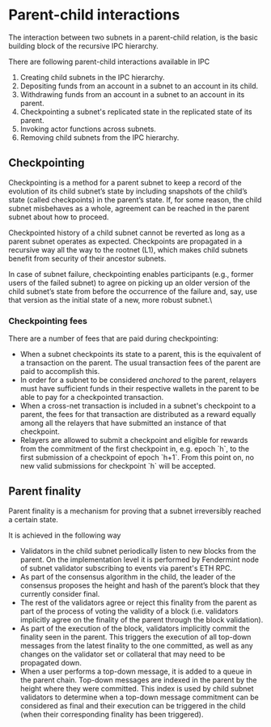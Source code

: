 # Parent-child interactions

The interaction between two subnets in a parent-child relation, is the basic building block of the recursive IPC hierarchy.

There are following parent-child interactions available in IPC

1. Creating child subnets in the IPC hierarchy.
2. Depositing funds from an account in a subnet to an account in its child.
3. Withdrawing funds from an account in a subnet to an account in its parent.
4. Checkpointing a subnet's replicated state in the replicated state of its parent.
5. Invoking actor functions across subnets.
6. Removing child subnets from the IPC hierarchy.

## Checkpointing

Checkpointing is a method for a parent subnet to keep a record of the evolution of its child subnet’s state by including snapshots of the child’s state (called checkpoints) in the parent’s state. If, for some reason, the child subnet misbehaves as a whole, agreement can be reached in the parent subnet about how to proceed.

Checkpointed history of a child subnet cannot be reverted as long as a parent subnet operates as expected. Checkpoints are propagated in a recursive way all the way to the rootnet (L1), which makes child subnets benefit from security of their ancestor subnets.

In case of subnet failure, checkpointing enables participants (e.g., former users of the failed subnet) to agree on picking up an older version of the child subnet’s state from before the occurrence of the failure and, say, use that version as the initial state of a new, more robust subnet.\


### Checkpointing fees

There are a number of fees that are paid during checkpointing:

* When a subnet checkpoints its state to a parent, this is the equivalent of a transaction on the parent.  The usual transaction fees of the parent are paid to accomplish this.
* In order for a subnet to be considered _anchored_ to the parent, relayers must have sufficient funds in their respective wallets in the parent to be able to pay for a checkpointed transaction.
* When a cross-net transaction is included in a subnet's checkpoint to a parent, the fees for that transaction are distributed as a reward equally among all the relayers that have submitted an instance of that checkpoint.  
* Relayers are allowed to submit a checkpoint and eligible for rewards from the commitment of the first checkpoint in, e.g. epoch \`h\`, to the first submission of a checkpoint of epoch \`h+1\`. From this point on, no new valid submissions for checkpoint \`h\` will be accepted.

## Parent finality

Parent finality is a mechanism for proving that a subnet irreversibly reached a certain state.

It is achieved in the following way

* Validators in the child subnet periodically listen to new blocks from the parent. On the implementation level it is performed by Fendermint node of subnet validator subscribing to events via parent's ETH RPC.
* As part of the consensus algorithm in the child, the leader of the consensus proposes the height and hash of the parent’s block that they currently consider final.
* The rest of the validators agree or reject this finality from the parent as part of the process of voting the validity of a block (i.e. validators implicitly agree on the finality of the parent through the block validation).
* As part of the execution of the block, validators implicitly commit the finality seen in the parent. This triggers the execution of all top-down messages from the latest finality to the one committed, as well as any changes on the validator set or collateral that may need to be propagated down.
* When a user performs a top-down message, it is added to a queue in the parent chain. Top-down messages are indexed in the parent by the height where they were committed. This index is used by child subnet validators to determine when a top-down message commitment can be considered as final and their execution can be triggered in the child (when their corresponding finality has been triggered).
